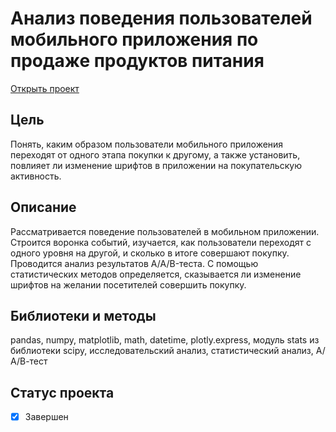 # Анализ поведения пользователей мобильного приложения по продаже продуктов питания
[Открыть проект](https://nbviewer.org/github/leilaall/da_YP/blob/main/5.%20Анализ%20поведения%20пользователей%20мобильного%20приложения%20по%20продаже%20продуктов%20питания/Анализ%20поведения%20пользователей%20мобильного%20приложения%20по%20продаже%20продуктов%20питания.ipynb)
## Цель
Понять, каким образом пользователи мобильного приложения переходят от одного этапа покупки к другому, а также установить, повлияет ли изменение шрифтов в приложении на покупательскую активность.
## Описание
Рассматривается поведение пользователей в мобильном приложении. Строится воронка событий, изучается, как пользователи переходят с одного уровня на другой, и сколько в итоге совершают покупку. Проводится анализ результатов A/A/B-теста. С помощью статистических методов определяется, сказывается ли изменение шрифтов на желании посетителей совершить покупку. 
## Библиотеки и методы
pandas, numpy, matplotlib, math, datetime, plotly.express, модуль stats из библиотеки scipy, исследовательский анализ, статистический анализ, А/А/В-тест
## Статус проекта
- [x] Завершен

